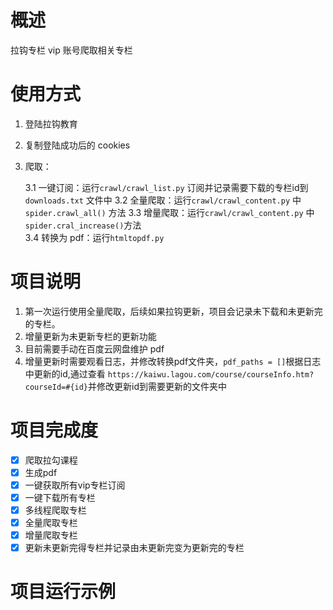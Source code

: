 # 概述
拉钩专栏 vip 账号爬取相关专栏
# 使用方式
1. 登陆拉钩教育
2. 复制登陆成功后的 cookies
3. 爬取：

   3.1 一键订阅：运行`crawl/crawl_list.py` 订阅并记录需要下载的专栏id到`downloads.txt` 文件中
   3.2 全量爬取：运行`crawl/crawl_content.py` 中 `spider.crawl_all()` 方法
   3.3 增量爬取：运行`crawl/crawl_content.py` 中 `spider.cral_increase()`方法   
   3.4 转换为 pdf：运行`htmltopdf.py`
# 项目说明
1. 第一次运行使用全量爬取，后续如果拉钩更新，项目会记录未下载和未更新完的专栏。
2. 增量更新为未更新专栏的更新功能
3. 目前需要手动在百度云网盘维护 pdf
4. 增量更新时需要观看日志，并修改转换pdf文件夹，`pdf_paths = []`根据日志中更新的id,通过查看
`https://kaiwu.lagou.com/course/courseInfo.htm?courseId=#{id}`并修改更新id到需要更新的文件夹中
# 项目完成度
- [x] 爬取拉勾课程
- [x] 生成pdf
- [x] 一键获取所有vip专栏订阅
- [x] 一键下载所有专栏
- [x] 多线程爬取专栏 
- [x] 全量爬取专栏
- [x] 增量爬取专栏
- [x] 更新未更新完得专栏并记录由未更新完变为更新完的专栏
# 项目运行示例


